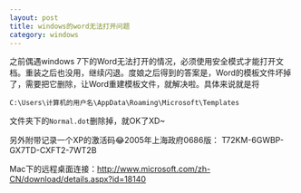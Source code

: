 ```yaml
---
layout: post
title: windows的word无法打开问题
category: windows
---
```


之前偶遇windows 7下的Word无法打开的情况，必须使用安全模式才能打开文档。重装之后也没用，继续闪退。度娘之后得到的答案是，Word的模板文件坏掉了，需要把它删除，让Word重建模板文件，就解决啦。具体来说就是将

	C:\Users\计算机的用户名\AppData\Roaming\Microsoft\Templates
	
文件夹下的`Normal.dot`删除掉，就OK了XD~

另外附带记录一个XP的激活码😂2005年上海政府0686版： T72KM-6GWBP-GX7TD-CXFT2-7WT2B

Mac下的远程桌面连接：http://www.microsoft.com/zh-CN/download/details.aspx?id=18140
